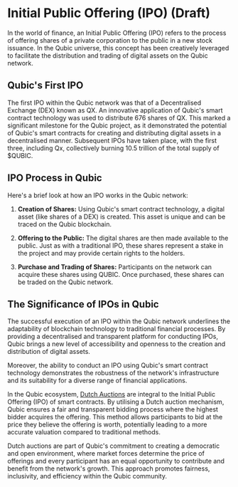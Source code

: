 # Initial Public Offering (IPO) (Draft)

In the world of finance, an Initial Public Offering (IPO) refers to the process of offering shares of a private corporation to the public in a new stock issuance. In the Qubic universe, this concept has been creatively leveraged to facilitate the distribution and trading of digital assets on the Qubic network. 

## Qubic's First IPO

The first IPO within the Qubic network was that of a Decentralised Exchange (DEX) known as QX. An innovative application of Qubic's smart contract technology was used to distribute 676 shares of QX. This marked a significant milestone for the Qubic project, as it demonstrated the potential of Qubic's smart contracts for creating and distributing digital assets in a decentralised manner. Subsequent IPOs have taken place, with the first three, including Qx, collectively burning 10.5 trillion of the total supply of $QUBIC.

## IPO Process in Qubic

Here's a brief look at how an IPO works in the Qubic network:

1. **Creation of Shares:** Using Qubic's smart contract technology, a digital asset (like shares of a DEX) is created. This asset is unique and can be traced on the Qubic blockchain.

2. **Offering to the Public:** The digital shares are then made available to the public. Just as with a traditional IPO, these shares represent a stake in the project and may provide certain rights to the holders.

3. **Purchase and Trading of Shares:** Participants on the network can acquire these shares using QUBIC. Once purchased, these shares can be traded on the Qubic network.

## The Significance of IPOs in Qubic

The successful execution of an IPO within the Qubic network underlines the adaptability of blockchain technology to traditional financial processes. By providing a decentralised and transparent platform for conducting IPOs, Qubic brings a new level of accessibility and openness to the creation and distribution of digital assets.

Moreover, the ability to conduct an IPO using Qubic's smart contract technology demonstrates the robustness of the network's infrastructure and its suitability for a diverse range of financial applications.

In the Qubic ecosystem, [Dutch Auctions](/learn/dutch-auction) are integral to the Initial Public Offering (IPO) of smart contracts. By utilising a Dutch auction mechanism, Qubic ensures a fair and transparent bidding process where the highest bidder acquires the offering. This method allows participants to bid at the price they believe the offering is worth, potentially leading to a more accurate valuation compared to traditional methods.

Dutch auctions are part of Qubic's commitment to creating a democratic and open environment, where market forces determine the price of offerings and every participant has an equal opportunity to contribute and benefit from the network's growth. This approach promotes fairness, inclusivity, and efficiency within the Qubic community.

